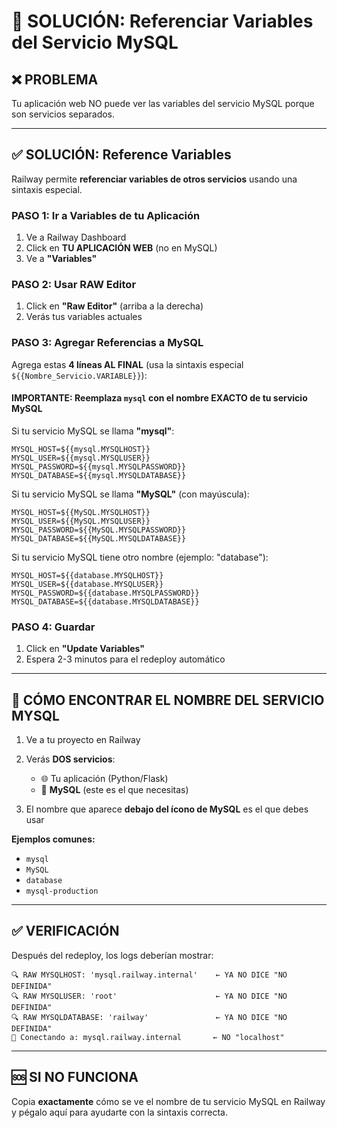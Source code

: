 # 🔧 SOLUCIÓN: Referenciar Variables del Servicio MySQL

## ❌ PROBLEMA
Tu aplicación web NO puede ver las variables del servicio MySQL porque son servicios separados.

---

## ✅ SOLUCIÓN: Reference Variables

Railway permite **referenciar variables de otros servicios** usando una sintaxis especial.

### **PASO 1: Ir a Variables de tu Aplicación**

1. Ve a Railway Dashboard
2. Click en **TU APLICACIÓN WEB** (no en MySQL)
3. Ve a **"Variables"**

### **PASO 2: Usar RAW Editor**

1. Click en **"Raw Editor"** (arriba a la derecha)
2. Verás tus variables actuales

### **PASO 3: Agregar Referencias a MySQL**

Agrega estas **4 líneas AL FINAL** (usa la sintaxis especial `${{Nombre_Servicio.VARIABLE}}`):

#### **IMPORTANTE:** Reemplaza `mysql` con el nombre EXACTO de tu servicio MySQL

Si tu servicio MySQL se llama **"mysql"**:
```
MYSQL_HOST=${{mysql.MYSQLHOST}}
MYSQL_USER=${{mysql.MYSQLUSER}}
MYSQL_PASSWORD=${{mysql.MYSQLPASSWORD}}
MYSQL_DATABASE=${{mysql.MYSQLDATABASE}}
```

Si tu servicio MySQL se llama **"MySQL"** (con mayúscula):
```
MYSQL_HOST=${{MySQL.MYSQLHOST}}
MYSQL_USER=${{MySQL.MYSQLUSER}}
MYSQL_PASSWORD=${{MySQL.MYSQLPASSWORD}}
MYSQL_DATABASE=${{MySQL.MYSQLDATABASE}}
```

Si tu servicio MySQL tiene otro nombre (ejemplo: "database"):
```
MYSQL_HOST=${{database.MYSQLHOST}}
MYSQL_USER=${{database.MYSQLUSER}}
MYSQL_PASSWORD=${{database.MYSQLPASSWORD}}
MYSQL_DATABASE=${{database.MYSQLDATABASE}}
```

### **PASO 4: Guardar**

1. Click en **"Update Variables"**
2. Espera 2-3 minutos para el redeploy automático

---

## 📸 CÓMO ENCONTRAR EL NOMBRE DEL SERVICIO MYSQL

1. Ve a tu proyecto en Railway
2. Verás **DOS servicios**:
   - 🌐 Tu aplicación (Python/Flask)
   - 🐬 **MySQL** (este es el que necesitas)

3. El nombre que aparece **debajo del ícono de MySQL** es el que debes usar

**Ejemplos comunes:**
- `mysql`
- `MySQL`
- `database`
- `mysql-production`

---

## ✅ VERIFICACIÓN

Después del redeploy, los logs deberían mostrar:

```
🔍 RAW MYSQLHOST: 'mysql.railway.internal'    ← YA NO DICE "NO DEFINIDA"
🔍 RAW MYSQLUSER: 'root'                      ← YA NO DICE "NO DEFINIDA"
🔍 RAW MYSQLDATABASE: 'railway'               ← YA NO DICE "NO DEFINIDA"
🔌 Conectando a: mysql.railway.internal       ← NO "localhost"
```

---

## 🆘 SI NO FUNCIONA

Copia **exactamente** cómo se ve el nombre de tu servicio MySQL en Railway y pégalo aquí para ayudarte con la sintaxis correcta.












